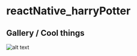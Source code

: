 # reactNative_harryPotter

## Gallery / Cool things

![alt text](https://youtube.com/shorts/6iEpxEL4M44)
